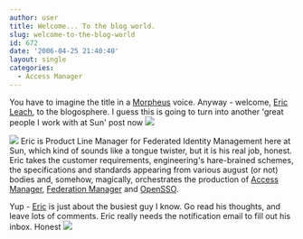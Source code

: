 ```yaml
---
author: user
title: Welcome... To the blog world.
slug: welcome-to-the-blog-world
id: 672
date: '2006-04-25 21:40:40'
layout: single
categories:
  - Access Manager
---
```


You have to imagine the title in a [Morpheus](http://us.imdb.com/name/nm0000401/) voice. Anyway - welcome, [Eric Leach](http://blogs.sun.com/roller/page/cericleach), to the blogosphere. I guess this is going to turn into another 'great people I work with at Sun' post now ![](http://blogs.sun.com/roller/images/smileys/smile.gif)

[![](http://photos.sun.com/thumbnail/400/400/4266)](http://photos.sun.com/thumbnail/400/400/4266) Eric is Product Line Manager for Federated Identity Management here at Sun, which kind of sounds like a tongue twister, but it is his real job, honest. Eric takes the customer requirements, engineering's hare-brained schemes, the specifications and standards appearing from various august (or not) bodies and, somehow, magically, orchestrates the production of [Access Manager](http://www.sun.com/software/products/access_mgr/index.xml), [Federation Manager](http://www.sun.com/software/products/federation_mgr/index.xml) and [OpenSSO](https://opensso.dev.java.net/).

Yup - [Eric](http://blogs.sun.com/roller/page/cericleach) is just about the busiest guy I know. Go read his thoughts, and leave lots of comments. Eric really needs the notification email to fill out his inbox. Honest ![](http://blogs.sun.com/roller/images/smileys/devil.gif)